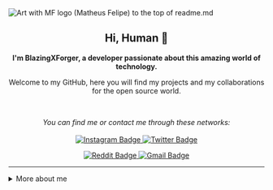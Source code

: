<img src="./.github/assets/images/mjlogo.png" alt="Art with MF logo (Matheus Felipe) to the top of readme.md" />

<h2 align="center">
    Hi, Human 🖖
</h2>

<p align="center">
    <b>I'm BlazingXForger, a developer passionate about this amazing world of technology.</b>
</p>

<p align="center">
    Welcome to my GitHub, here you will find my projects and my collaborations for the open source world.
</p>

<br />

<p align="center">
    <i>You can find me or contact me through these networks:</i>
    <br/><br/>
    <a href="https://www.instagram.com/mayankjain._.01/" target="_blank">
        <img src="https://img.shields.io/badge/-Instagram-0A0A0B?logo=instagram&style=for-the-badge&logoColor=white" alt="Instagram Badge" />
    </a>
    <a href="https://twitter.com/BlazingXForger" target="_blank">
        <img src="https://img.shields.io/badge/-Twitter-0A0A0B?logo=twitter&style=for-the-badge&logoColor=white" alt="Twitter Badge" />
    </a>
</p>

<p align="center">
    <a href="https://reddit.com/BlazingXForger" target="_blank">
        <img src="https://img.shields.io/badge/-Reddit-0A0A0B?logo=reddit&style=for-the-badge&logoColor=white" alt="Reddit Badge" />
    </a>
    <a href="mailto:blazingxforger@gmail.com" target="_blank">
        <img src="https://img.shields.io/badge/-Gmail-0A0A0B?logo=gmail&style=for-the-badge&logoColor=white" alt="Gmail Badge" />
    </a>
<p/>


---

<details>
    <summary>More about me</summary>
    <p>
        I'm a self-taught student, introverted and very observant. <br />
        I'm currently contributing to the open source world to put into practice the knowledge acquired in my studies. I also help the guys who are starting programming in the communities.
    </p>
    <ul>
        <li>🎓 Learning new programming languages</li>
        <li>🎯 Contribute and create open source projects</li>
        <li>📚 I'm studying Python | Typescript | CSS | Dev Web | GO|</li>
        <li>💬 You can ask me questions, I like to help!</li>
        <li>🌑 Observing space</li>
    </ul>
</details>
